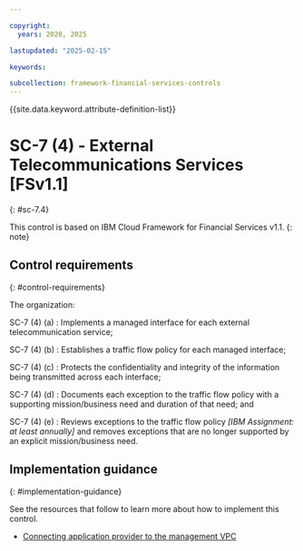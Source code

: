 ```yaml
---

copyright:
  years: 2020, 2025

lastupdated: "2025-02-15"

keywords:

subcollection: framework-financial-services-controls
---
```


{{site.data.keyword.attribute-definition-list}}

               
# SC-7 (4) - External Telecommunications Services [FSv1.1]
{: #sc-7.4}

This control is based on IBM Cloud Framework for Financial Services v1.1.
{: note}


## Control requirements
{: #control-requirements}

The organization:

SC-7 (4) (a)
    : Implements a managed interface for each external telecommunication service;

SC-7 (4) (b)
    : Establishes a traffic flow policy for each managed interface;

SC-7 (4) (c)
    : Protects the confidentiality and integrity of the information being transmitted across each interface;

SC-7 (4) (d)
    : Documents each exception to the traffic flow policy with a supporting mission/business need and duration of that need; and

SC-7 (4) (e)
    : Reviews exceptions to the traffic flow policy _[IBM Assignment: at least annually]_ and removes exceptions that are no longer supported by an explicit mission/business need.

## Implementation guidance
{: #implementation-guidance}

See the resources that follow to learn more about how to implement this control.

- [Connecting application provider to the management VPC](/docs/framework-financial-services?topic=framework-financial-services-vpc-architecture-connectivity-management)





